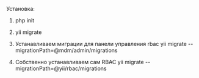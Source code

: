 Установка:
1) php init

2) yii migrate

3) Устанавливаем миграции для панели управления rbac
 yii migrate --migrationPath=@mdm/admin/migrations

4) Собственно устанавливаем сам RBAC
yii migrate --migrationPath=@yii/rbac/migrations